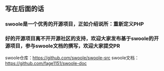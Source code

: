 ## 写在后面的话
### swoole是一个优秀的开源项目，正如介绍说所：重新定义PHP
### 好的开源项目离不开开源社区的支持，欢迎大家发布基于swoole的开源项目，参与swoole文档的撰写，欢迎大家提交PR

swoole仓库：https://github.com/swoole/swoole-src
swoole文档：https://github.com/fage1151/swoole-doc